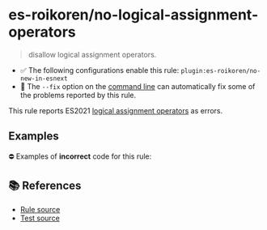 # es-roikoren/no-logical-assignment-operators
> disallow logical assignment operators.

- ✅ The following configurations enable this rule: `plugin:es-roikoren/no-new-in-esnext`
- 🔧 The `--fix` option on the [command line](https://eslint.org/docs/user-guide/command-line-interface#fixing-problems) can automatically fix some of the problems reported by this rule.

This rule reports ES2021 [logical assignment operators](https://github.com/tc39/proposal-logical-assignment) as errors.

## Examples

⛔ Examples of **incorrect** code for this rule:

<eslint-playground type="bad" code="/*eslint es-roikoren/no-logical-assignment-operators: error */
x ||= y
x &&= y
x ??= y
" />

## 📚 References

- [Rule source](https://github.com/roikoren755/eslint-plugin-es/blob/v0.0.0/src/rules/no-logical-assignment-operators.ts)
- [Test source](https://github.com/roikoren755/eslint-plugin-es/blob/v0.0.0/tests/src/rules/no-logical-assignment-operators.ts)
